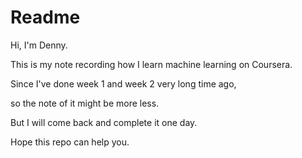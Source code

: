 # Readme

Hi, I'm Denny.

This is my note recording how I learn machine learning on Coursera.

Since I've done week 1 and week 2 very long time ago,

so the note of it might be more less.

But I will come back and complete it one day.

Hope this repo can help you.